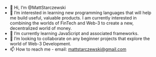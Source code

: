 - 👋 Hi, I’m @MattStarczewski
- 👀 I’m interested in learning new programming languages that will help me build useful, valuable products. I am currently interested in combining the worlds of FinTech and Web-3 to create a new, decentralized world of money.
- 🌱 I’m currently learning JavaScript and associated frameworks.
- 💞️ I’m looking to collaborate on any beginner projects that explore the world of Web-3 Development.
- 📫 How to reach me - email: mattstarczewski@gmail.com 
<!---
MattStarczewski/MattStarczewski is a ✨ special ✨ repository because its `README.md` (this file) appears on your GitHub profile.
You can click the Preview link to take a look at your changes.
--->
